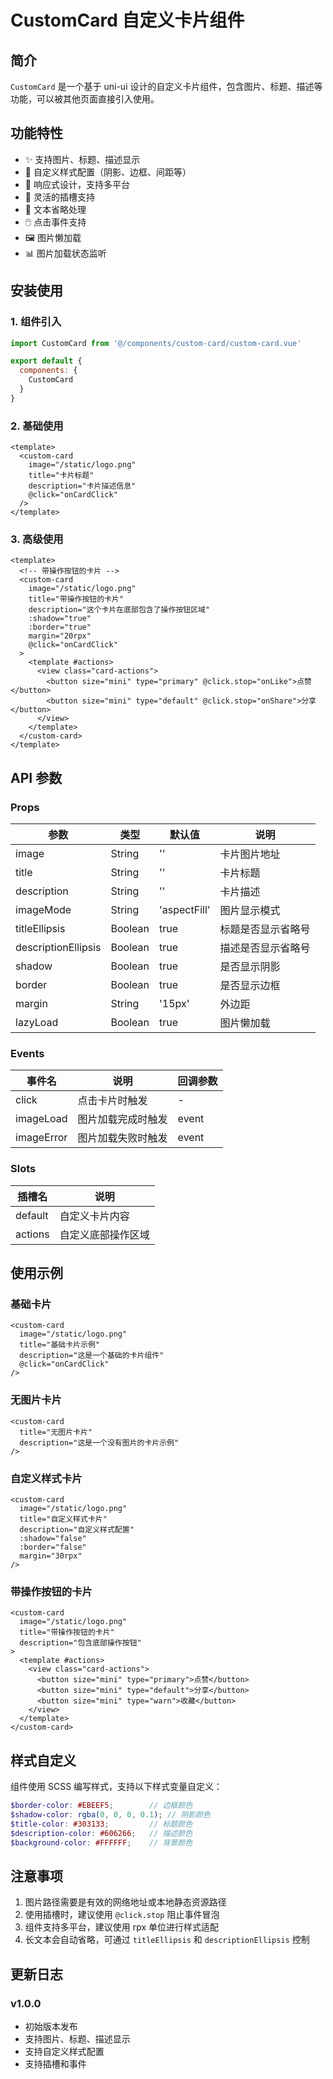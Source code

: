 # CustomCard 自定义卡片组件

## 简介

`CustomCard` 是一个基于 uni-ui 设计的自定义卡片组件，包含图片、标题、描述等功能，可以被其他页面直接引入使用。

## 功能特性

- ✨ 支持图片、标题、描述显示
- 🎨 自定义样式配置（阴影、边框、间距等）
- 📱 响应式设计，支持多平台
- 🔧 灵活的插槽支持
- 📝 文本省略处理
- 🖱️ 点击事件支持
- 🖼️ 图片懒加载
- 📊 图片加载状态监听

## 安装使用

### 1. 组件引入

```javascript
import CustomCard from '@/components/custom-card/custom-card.vue'

export default {
  components: {
    CustomCard
  }
}
```

### 2. 基础使用

```vue
<template>
  <custom-card 
    image="/static/logo.png"
    title="卡片标题"
    description="卡片描述信息"
    @click="onCardClick"
  />
</template>
```

### 3. 高级使用

```vue
<template>
  <!-- 带操作按钮的卡片 -->
  <custom-card 
    image="/static/logo.png"
    title="带操作按钮的卡片"
    description="这个卡片在底部包含了操作按钮区域"
    :shadow="true"
    :border="true"
    margin="20rpx"
    @click="onCardClick"
  >
    <template #actions>
      <view class="card-actions">
        <button size="mini" type="primary" @click.stop="onLike">点赞</button>
        <button size="mini" type="default" @click.stop="onShare">分享</button>
      </view>
    </template>
  </custom-card>
</template>
```

## API 参数

### Props

| 参数 | 类型 | 默认值 | 说明 |
|------|------|--------|------|
| image | String | '' | 卡片图片地址 |
| title | String | '' | 卡片标题 |
| description | String | '' | 卡片描述 |
| imageMode | String | 'aspectFill' | 图片显示模式 |
| titleEllipsis | Boolean | true | 标题是否显示省略号 |
| descriptionEllipsis | Boolean | true | 描述是否显示省略号 |
| shadow | Boolean | true | 是否显示阴影 |
| border | Boolean | true | 是否显示边框 |
| margin | String | '15px' | 外边距 |
| lazyLoad | Boolean | true | 图片懒加载 |

### Events

| 事件名 | 说明 | 回调参数 |
|--------|------|----------|
| click | 点击卡片时触发 | - |
| imageLoad | 图片加载完成时触发 | event |
| imageError | 图片加载失败时触发 | event |

### Slots

| 插槽名 | 说明 |
|--------|------|
| default | 自定义卡片内容 |
| actions | 自定义底部操作区域 |

## 使用示例

### 基础卡片

```vue
<custom-card 
  image="/static/logo.png"
  title="基础卡片示例"
  description="这是一个基础的卡片组件"
  @click="onCardClick"
/>
```

### 无图片卡片

```vue
<custom-card 
  title="无图片卡片"
  description="这是一个没有图片的卡片示例"
/>
```

### 自定义样式卡片

```vue
<custom-card 
  image="/static/logo.png"
  title="自定义样式卡片"
  description="自定义样式配置"
  :shadow="false"
  :border="false"
  margin="30rpx"
/>
```

### 带操作按钮的卡片

```vue
<custom-card 
  image="/static/logo.png"
  title="带操作按钮的卡片"
  description="包含底部操作按钮"
>
  <template #actions>
    <view class="card-actions">
      <button size="mini" type="primary">点赞</button>
      <button size="mini" type="default">分享</button>
      <button size="mini" type="warn">收藏</button>
    </view>
  </template>
</custom-card>
```

## 样式自定义

组件使用 SCSS 编写样式，支持以下样式变量自定义：

```scss
$border-color: #EBEEF5;        // 边框颜色
$shadow-color: rgba(0, 0, 0, 0.1); // 阴影颜色
$title-color: #303133;         // 标题颜色
$description-color: #606266;   // 描述颜色
$background-color: #FFFFFF;    // 背景颜色
```

## 注意事项

1. 图片路径需要是有效的网络地址或本地静态资源路径
2. 使用插槽时，建议使用 `@click.stop` 阻止事件冒泡
3. 组件支持多平台，建议使用 rpx 单位进行样式适配
4. 长文本会自动省略，可通过 `titleEllipsis` 和 `descriptionEllipsis` 控制

## 更新日志

### v1.0.0
- 初始版本发布
- 支持图片、标题、描述显示
- 支持自定义样式配置
- 支持插槽和事件 